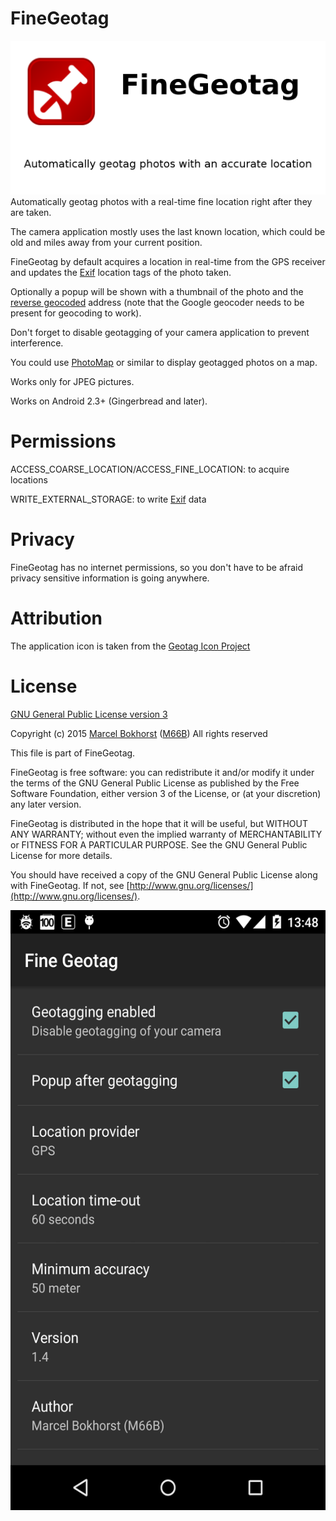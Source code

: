 # FineGeotag
<img src="play.png"/>
Automatically geotag photos with a real-time fine location right after they are taken.

The camera application mostly uses the last known location, which could be old and miles away from your current position.

FineGeotag by default acquires a location in real-time from the GPS receiver
and updates the [Exif](http://en.wikipedia.org/wiki/Exchangeable_image_file_format) location tags of the photo taken.

Optionally a popup will be shown with a thumbnail of the photo and the [reverse geocoded](http://en.wikipedia.org/wiki/Reverse_geocoding) address
(note that the Google geocoder needs to be present for geocoding to work).

Don't forget to disable geotagging of your camera application to prevent interference.

You could use [PhotoMap](https://play.google.com/store/apps/details?id=eu.bischofs.photomap) or similar to display geotagged photos on a map.

Works only for JPEG pictures.

Works on Android 2.3+ (Gingerbread and later).

# Permissions

ACCESS_COARSE_LOCATION/ACCESS_FINE_LOCATION: to acquire locations

WRITE_EXTERNAL_STORAGE: to write [Exif](http://en.wikipedia.org/wiki/Exchangeable_image_file_format) data

# Privacy

FineGeotag has no internet permissions, so you don't have to be afraid privacy sensitive information is going anywhere.

# Attribution

The application icon is taken from the [Geotag Icon Project](https://geotagicons.wordpress.com/)

# License

[GNU General Public License version 3](http://www.gnu.org/licenses/gpl.txt)

Copyright (c) 2015 [Marcel Bokhorst](http://blog.bokhorst.biz/about/)
([M66B](http://forum.xda-developers.com/member.php?u=2799345))
All rights reserved

This file is part of FineGeotag.

FineGeotag is free software: you can redistribute it and/or modify
it under the terms of the GNU General Public License as published by
the Free Software Foundation, either version 3 of the License, or
(at your discretion) any later version.

FineGeotag is distributed in the hope that it will be useful,
but WITHOUT ANY WARRANTY; without even the implied warranty of
MERCHANTABILITY or FITNESS FOR A PARTICULAR PURPOSE.  See the
GNU General Public License for more details.

You should have received a copy of the GNU General Public License
along with FineGeotag.  If not, see [http://www.gnu.org/licenses/](http://www.gnu.org/licenses/).

<img src="screenshot.png" width="540" height="960"/>
